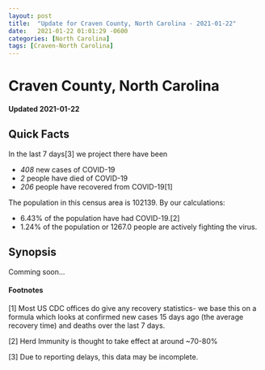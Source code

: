 ```yaml
---
layout: post
title:  "Update for Craven County, North Carolina - 2021-01-22"
date:   2021-01-22 01:01:29 -0600
categories: [North Carolina]
tags: [Craven-North Carolina]
---
```


# Craven County, North Carolina
#### Updated 2021-01-22

## Quick Facts

In the last 7 days[3] we project there have been
- *408* new cases of COVID-19
- *2* people have died of COVID-19
- *206* people have recovered from COVID-19[1]

The population in this census area is 102139. By our calculations:
- 6.43% of the population have had COVID-19.[2]
- 1.24% of the population or 1267.0 people are actively fighting the virus.

## Synopsis

Comming soon...


#### Footnotes

[1] Most US CDC offices do give any recovery statistics- we base this on a formula which looks at confirmed new cases
15 days ago (the average recovery time) and deaths over the last 7 days.

[2] Herd Immunity is thought to take effect at around ~70-80%

[3] Due to reporting delays, this data may be incomplete.
 
    